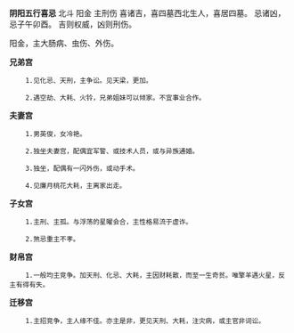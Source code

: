 **阴阳五行喜忌**
北斗 阳金 主刑伤
喜诸吉，喜四墓西北生人，喜居四墓。
忌诸凶，忌子午卯酉。
吉则权威，凶则刑伤。

阳金，主大肠病、虫伤、外伤。

**兄弟宫**
```
    1.见化忌、天刑，主争讼。见天梁，更加。

    2.遇空劫、大耗、火铃，兄弟姐妹可以倾家。不宜事业合作。
```

**夫妻宫**
```
    1.男英俊，女冷艳。

    2.独坐夫妻宫，配偶宜军警、或技术人员，或与异族通婚。

    3.独坐，配偶有一闪外伤，或动手术。

    4.见廉月桃花大耗，主离家出走。
```

**子女宫**
```
    1.主刑、主孤。与浮荡的星曜会合，主性格易流于虚诈。
    
    2.煞忌重主不孝。
```

**财帛宫**
```
    1.一般均主竞争。加天刑、化忌、大耗，主因财耗散，而至一生奇贫。唯擎羊遇火星，反主有得有失。
```

**迁移宫**
```
    1.主招竞争，主人缘不佳。亦主是非，更见天刑、大耗，注灾病，或主官非词讼。
```